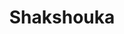 ---
layout: recette-v2
categories: [recettes]
hidden: true
lang: fr
sitemap: true
title: Shakshouka
type: sel
utensils:
  - couteau
  - poele
  - cuillere-bois
recettes:
  Classique:
    yield: 6
    yieldType: personnes
    ingredients: 
      - nom: tomates
        qte: 1
        unite: kg
      - nom: oignon
        qte: 1
      - nom: poivron 
        qte: 1
      - nom: ail
        qte: 4
        unite: gousses
      - nom: pois chiches
        qte: 1
        unite: boîte
      - nom: oeufs
        qte: 6
        variable: true
      - nom: persil
      - nom: cumin
        qte: 1
        unite: cuillère à café
      - nom: paprika doux
        qte: 4
        unite: cuillères à café
    etapes:
      - label: "Préparation"
        details:
          - Émincer l'oignon et le poivron
          - Faire revenir l’oignon dans de l’huile d’olive
          - Ajouter les poivrons et les faire ramollir à feu doux
          - Ajouter l’ail, les épices, du sel et du poivre
          - Mélanger et cuire à feu doux 2 minutes
          - Ajouter les tomates et les pois chiches
          - Faire des petits trous à l'aide d'une cuillère en bois
          - Casser les oeufs directement dans les trous
          - Servir quand les blancs sont cuits mais pas les jaunes
---